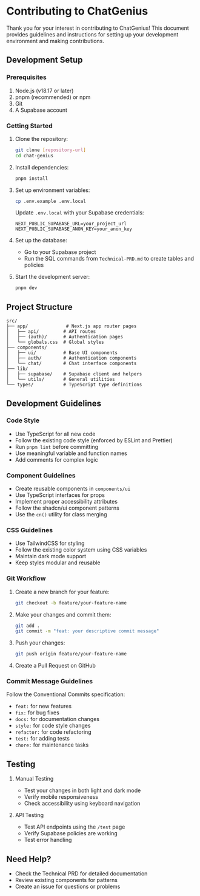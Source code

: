 # Contributing to ChatGenius

Thank you for your interest in contributing to ChatGenius! This document provides guidelines and instructions for setting up your development environment and making contributions.

## Development Setup

### Prerequisites

1. Node.js (v18.17 or later)
2. pnpm (recommended) or npm
3. Git
4. A Supabase account

### Getting Started

1. Clone the repository:

   ```bash
   git clone [repository-url]
   cd chat-genius
   ```

2. Install dependencies:

   ```bash
   pnpm install
   ```

3. Set up environment variables:

   ```bash
   cp .env.example .env.local
   ```

   Update `.env.local` with your Supabase credentials:

   ```
   NEXT_PUBLIC_SUPABASE_URL=your_project_url
   NEXT_PUBLIC_SUPABASE_ANON_KEY=your_anon_key
   ```

4. Set up the database:

   - Go to your Supabase project
   - Run the SQL commands from `Technical-PRD.md` to create tables and policies

5. Start the development server:
   ```bash
   pnpm dev
   ```

## Project Structure

```
src/
├── app/              # Next.js app router pages
│   ├── api/         # API routes
│   ├── (auth)/      # Authentication pages
│   └── globals.css  # Global styles
├── components/
│   ├── ui/          # Base UI components
│   ├── auth/        # Authentication components
│   └── chat/        # Chat interface components
├── lib/
│   ├── supabase/    # Supabase client and helpers
│   └── utils/       # General utilities
└── types/           # TypeScript type definitions
```

## Development Guidelines

### Code Style

- Use TypeScript for all new code
- Follow the existing code style (enforced by ESLint and Prettier)
- Run `pnpm lint` before committing
- Use meaningful variable and function names
- Add comments for complex logic

### Component Guidelines

- Create reusable components in `components/ui`
- Use TypeScript interfaces for props
- Implement proper accessibility attributes
- Follow the shadcn/ui component patterns
- Use the `cn()` utility for class merging

### CSS Guidelines

- Use TailwindCSS for styling
- Follow the existing color system using CSS variables
- Maintain dark mode support
- Keep styles modular and reusable

### Git Workflow

1. Create a new branch for your feature:

   ```bash
   git checkout -b feature/your-feature-name
   ```

2. Make your changes and commit them:

   ```bash
   git add .
   git commit -m "feat: your descriptive commit message"
   ```

3. Push your changes:

   ```bash
   git push origin feature/your-feature-name
   ```

4. Create a Pull Request on GitHub

### Commit Message Guidelines

Follow the Conventional Commits specification:

- `feat:` for new features
- `fix:` for bug fixes
- `docs:` for documentation changes
- `style:` for code style changes
- `refactor:` for code refactoring
- `test:` for adding tests
- `chore:` for maintenance tasks

## Testing

1. Manual Testing

   - Test your changes in both light and dark mode
   - Verify mobile responsiveness
   - Check accessibility using keyboard navigation

2. API Testing
   - Test API endpoints using the `/test` page
   - Verify Supabase policies are working
   - Test error handling

## Need Help?

- Check the Technical PRD for detailed documentation
- Review existing components for patterns
- Create an issue for questions or problems

